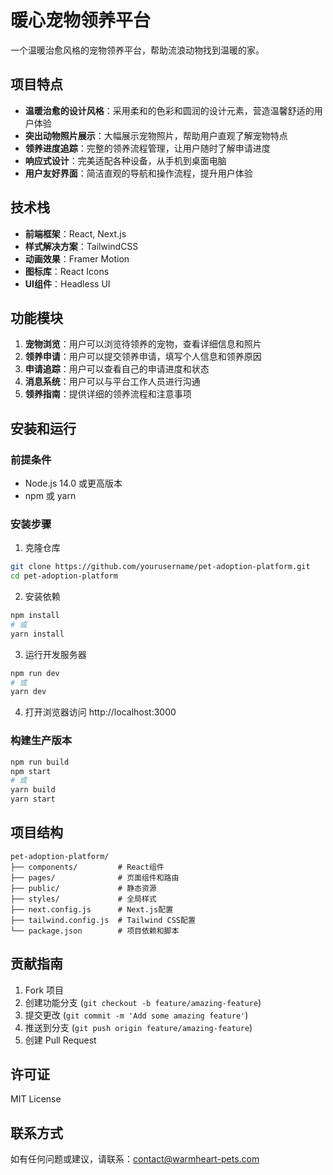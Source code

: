 # 暖心宠物领养平台

一个温暖治愈风格的宠物领养平台，帮助流浪动物找到温暖的家。

## 项目特点

- **温暖治愈的设计风格**：采用柔和的色彩和圆润的设计元素，营造温馨舒适的用户体验
- **突出动物照片展示**：大幅展示宠物照片，帮助用户直观了解宠物特点
- **领养进度追踪**：完整的领养流程管理，让用户随时了解申请进度
- **响应式设计**：完美适配各种设备，从手机到桌面电脑
- **用户友好界面**：简洁直观的导航和操作流程，提升用户体验

## 技术栈

- **前端框架**：React, Next.js
- **样式解决方案**：TailwindCSS
- **动画效果**：Framer Motion
- **图标库**：React Icons
- **UI组件**：Headless UI

## 功能模块

1. **宠物浏览**：用户可以浏览待领养的宠物，查看详细信息和照片
2. **领养申请**：用户可以提交领养申请，填写个人信息和领养原因
3. **申请追踪**：用户可以查看自己的申请进度和状态
4. **消息系统**：用户可以与平台工作人员进行沟通
5. **领养指南**：提供详细的领养流程和注意事项

## 安装和运行

### 前提条件

- Node.js 14.0 或更高版本
- npm 或 yarn

### 安装步骤

1. 克隆仓库

```bash
git clone https://github.com/yourusername/pet-adoption-platform.git
cd pet-adoption-platform
```

2. 安装依赖

```bash
npm install
# 或
yarn install
```

3. 运行开发服务器

```bash
npm run dev
# 或
yarn dev
```

4. 打开浏览器访问 http://localhost:3000

### 构建生产版本

```bash
npm run build
npm start
# 或
yarn build
yarn start
```

## 项目结构

```
pet-adoption-platform/
├── components/         # React组件
├── pages/              # 页面组件和路由
├── public/             # 静态资源
├── styles/             # 全局样式
├── next.config.js      # Next.js配置
├── tailwind.config.js  # Tailwind CSS配置
└── package.json        # 项目依赖和脚本
```

## 贡献指南

1. Fork 项目
2. 创建功能分支 (`git checkout -b feature/amazing-feature`)
3. 提交更改 (`git commit -m 'Add some amazing feature'`)
4. 推送到分支 (`git push origin feature/amazing-feature`)
5. 创建 Pull Request

## 许可证

MIT License

## 联系方式

如有任何问题或建议，请联系：contact@warmheart-pets.com 